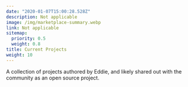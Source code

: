```yaml
---
date: "2020-01-07T15:00:28.528Z"
description: Not applicable
image: /img/marketplace-summary.webp
link: Not applicable
sitemap:
  priority: 0.5
  weight: 0.8
title: Current Projects
weight: 10
---
```

<!--

This page represents the landing page for "creations" section. It is also shown under the homepage header for "creations". It should be therefore relatively short and sweet.

\-->



<p>A collection of projects authored by Eddie, and likely shared out with the community as an open source project.</p>
